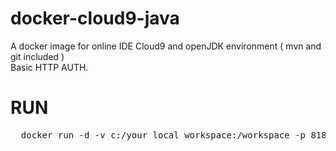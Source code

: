 # docker-cloud9-java
A docker image for online IDE Cloud9 and openJDK environment ( mvn and git included )<br>
Basic HTTP AUTH.


# RUN
<pre>
  docker run -d -v c:/your_local_workspace:/workspace -p 8181:8181 asfolcini/cloud9-java --auth userid:password
</pre>
